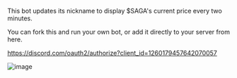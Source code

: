 This bot updates its nickname to display $SAGA's current price every two minutes.

You can fork this and run your own bot, or add it directly to your server from here.

https://discord.com/oauth2/authorize?client_id=1260179457642070057



![image](https://github.com/tonyler/saga_price_bot/assets/115975987/ca08f8f6-fbe6-469f-8667-d8507b6659d7)


